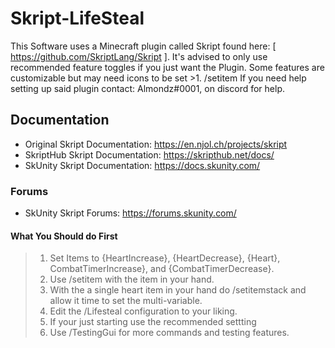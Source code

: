 # Skript-LifeSteal
This Software uses a Minecraft plugin called Skript found here: [ https://github.com/SkriptLang/Skript ].
It's advised to only use recommended feature toggles if you just want the Plugin. Some features are customizable but may need icons to be set >1. /setitem
If you need help setting up said plugin contact: Almondz#0001, on discord for help.

## Documentation
* Original Skript Documentation: https://en.njol.ch/projects/skript
* SkriptHub Skript Documentation: https://skripthub.net/docs/
* SkUnity Skript Documentation: https://docs.skunity.com/
### Forums
* SkUnity Skript Forums: https://forums.skunity.com/
#### What You Should do First
>1. Set Items to {HeartIncrease}, {HeartDecrease}, {Heart}, CombatTimerIncrease}, and {CombatTimerDecrease}. 
>2. Use /setitem with the item in your hand.
>3. With the a single heart item in your hand do /setitemstack and allow it time to set the multi-variable.
>4. Edit the /Lifesteal configuration to your liking.
>5. If your just starting use the recommended settting
>6. Use /TestingGui for more commands and testing features.

